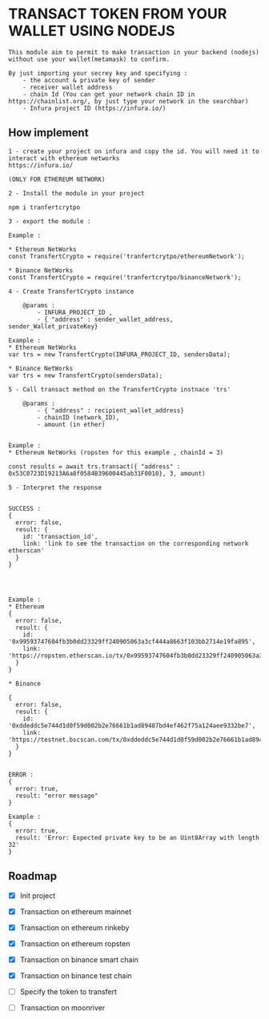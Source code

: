 # TRANSACT TOKEN FROM YOUR WALLET USING NODEJS

```
This module aim to permit to make transaction in your backend (nodejs) without use your wallet(metamask) to confirm.

By just importing your secrey key and specifying : 
    - the account & private key of sender 
    - receiver wallet address
    - chain Id (You can get your network chain ID in https://chainlist.org/, by just type your network in the searchbar)
    - Infura project ID (https://infura.io/)
```


## How implement


```
1 - create your project on infura and copy the id. You will need it to interact with ethereum networks
https://infura.io/

(ONLY FOR ETHEREUM NETWORK)
```


```
2 - Install the module in your project

npm i tranfertcrytpo
```  

```
3 - export the module : 

Example : 

* Ethereum NetWorks
const TransfertCrypto = require('tranfertcrytpo/ethereumNetwork'); 

* Binance NetWorks
const TransfertCrypto = require('tranfertcrytpo/binanceNetwork'); 

```


```
4 - Create TransfertCrypto instance

    @params : 
        - INFURA_PROJECT_ID , 
        - { "address" : sender_wallet_address, sender_Wallet_privateKey}

Example : 
* Ethereum NetWorks
var trs = new TransfertCrypto(INFURA_PROJECT_ID, sendersData);

* Binance NetWorks
var trs = new TransfertCrypto(sendersData);
```

```
5 - Call transact method on the TransfertCrypto instnace 'trs'

    @params :  
        - { "address" : recipient_wallet_address}
        - chainID (network_ID),
        - amount (in ether)


Example : 
* Ethereum NetWorks (ropsten for this example , chainId = 3)

const results = await trs.transact({ "address" : 0x53C0723D19213A6a8f0584B39600445ab31F0010}, 3, amount)
```

```
5 - Interpret the response


SUCCESS : 
{
  error: false,
  result: {
    id: 'transaction_id',
    link: 'link to see the transaction on the corresponding network etherscan'
  }
}




Example : 
* Ethereum
{
  error: false,
  result: {
    id: '0x99593747604fb3b0dd23329ff240905063a3cf444a8663f103bb2714e19fa895',
    link: 'https://ropsten.etherscan.io/tx/0x99593747604fb3b0dd23329ff240905063a3cf444a8663f103bb2714e19fa895'
  }
}

* Binance

{
  error: false,
  result: {
    id: '0xddeddc5e744d1d0f59d002b2e76661b1ad89487bd4ef462f75a124aee9332be7',
    link: 'https://testnet.bscscan.com/tx/0xddeddc5e744d1d0f59d002b2e76661b1ad89487bd4ef462f75a124aee9332be7'
  }
}


ERROR : 
{
  error: true,
  result: "error message"
}

Example : 
{
  error: true,
  result: 'Error: Expected private key to be an Uint8Array with length 32'
}

```


## Roadmap 

- [x] Init project
- [x] Transaction on ethereum mainnet
- [X] Transaction on ethereum rinkeby
- [x] Transaction on ethereum ropsten
- [X] Transaction on binance smart chain
- [X] Transaction on binance test chain
- [ ] Specify the token to transfert
- [ ] Transaction on moonriver

